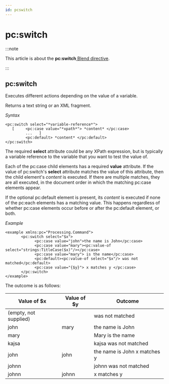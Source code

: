 ```yaml
---
id: pcswitch
---
```


# pc:switch




:::note

This article is about the **pc:switch**[ Blend directive](/docs/Repositories/Blend_directives).

:::

## **pc:switch**

Executes different actions depending on the value of a variable.

Returns a text string or an XML fragment.

*Syntax*

```
<pc:switch select="*variable-reference*">
   [     <pc:case value="*xpath*"> *content* </pc:case>
         ...   ]
         <pc:default> *content* </pc:default>
</pc:switch>
```

The required **select** attribute could be any XPath expression, but is typically a variable reference to the variable that you want to test the value of.

Each of the pc:case child elements has a required **value** attribute. If the value of pc:switch's **select** attribute matches the value of this attribute, then the child element's *content* is executed. If there are multiple matches, they are all executed, in the document order in which the matching pc:case elements appear.

If the optional pc:default element is present, its *content* is executed if none of the pc:each elements has a matching value. This happens regardless of whether pc:case elements occur before or after the pc:default element, or both.

*Example*

```language-xml
<example xmlns:pc="Processing.Command">
       <pc:switch select="$x">
             <pc:case value="john">the name is John</pc:case>
             <pc:case value="mary"><pc:value-of select="strings:TitleCase($x)"/></pc:case>
             <pc:case value="mary"> is the name</pc:case>
             <pc:default><pc:value-of select="$x"/> was not matched</pc:default>
             <pc:case value="{$y}"> x matches y </pc:case>
       </pc:switch>
</example>
```

The outcome is as follows:

|**Value of $x**|**Value of $y**|**Outcome**|
|--------|--------|--------|
|(empty, not supplied)|        |was not matched|
|john    |mary    |the name is John|
|mary    |        |Mary is the name|
|kajsa   |        |kajsa was not matched|
|john    |john    |the name is John x matches y|
|johnn   |        |johnn was not matched|
|johnn   |johnn   |x matches y|



 